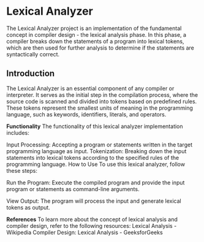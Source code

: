 # Lexical Analyzer
The Lexical Analyzer project is an implementation of the fundamental concept in compiler design - the lexical analysis phase. In this phase, a compiler breaks down the statements of a program into lexical tokens, which are then used for further analysis to determine if the statements are syntactically correct.

## Introduction
The Lexical Analyzer is an essential component of any compiler or interpreter. It serves as the initial step in the compilation process, where the source code is scanned and divided into tokens based on predefined rules. These tokens represent the smallest units of meaning in the programming language, such as keywords, identifiers, literals, and operators.

**Functionality**
The functionality of this lexical analyzer implementation includes:

Input Processing: Accepting a program or statements written in the target programming language as input.
Tokenization: Breaking down the input statements into lexical tokens according to the specified rules of the programming language.
How to Use
To use this lexical analyzer, follow these steps:

Run the Program: Execute the compiled program and provide the input program or statements as command-line arguments.

View Output: The program will process the input and generate lexical tokens as output.

**References**
To learn more about the concept of lexical analysis and compiler design, refer to the following resources:
Lexical Analysis - Wikipedia
Compiler Design: Lexical Analysis - GeeksforGeeks
